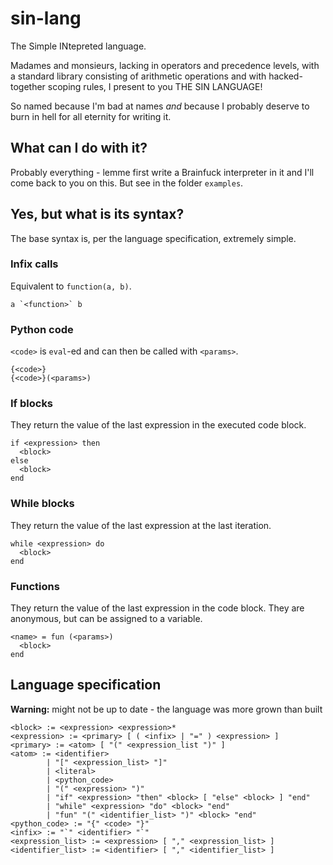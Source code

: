 # sin-lang

The Simple INtepreted language.

Madames and monsieurs, lacking in operators and precedence levels, with a standard library consisting of arithmetic operations and with hacked-together scoping rules, I present to you THE SIN LANGUAGE!

So named because I'm bad at names *and* because I probably deserve to burn in hell for all eternity for writing it.

## What can I do with it?

Probably everything - lemme first write a Brainfuck interpreter in it and I'll come back to you on this. But see in the folder `examples`.

## Yes, but what is its syntax?

The base syntax is, per the language specification, extremely simple.

### Infix calls

Equivalent to `function(a, b)`.

```sin
a `<function>` b
```

### Python code

`<code>` is `eval`-ed and can then be called with `<params>`.

```sin
{<code>}
{<code>}(<params>)
```

### If blocks

They return the value of the last expression in the executed code block.

```sin
if <expression> then
  <block>
else
  <block>
end
```

### While blocks

They return the value of the last expression at the last iteration.

```sin
while <expression> do
  <block>
end
```

### Functions

They return the value of the last expression in the code block. They are anonymous, but can be assigned to a variable.

```sin
<name> = fun (<params>)
  <block>
end
```

## Language specification

**Warning:** might not be up to date - the language was more grown than built

```bnf
<block> := <expression> <expression>*
<expression> := <primary> [ ( <infix> | "=" ) <expression> ]
<primary> := <atom> [ "(" <expression_list ")" ]
<atom> := <identifier> 
        | "[" <expression_list> "]"
        | <literal> 
        | <python_code>
        | "(" <expression> ")"
        | "if" <expression> "then" <block> [ "else" <block> ] "end"
        | "while" <expression> "do" <block> "end"
        | "fun" "(" <identifier_list> ")" <block> "end"
<python_code> := "{" <code> "}"
<infix> := "`" <identifier> "`"
<expression_list> := <expression> [ "," <expression_list> ]
<identifier_list> := <identifier> [ "," <identifier_list> ]
```
